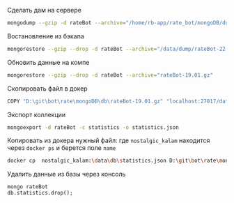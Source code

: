 Сделать дам на сервере
```bash
mongodump --gzip -d rateBot --archive="/home/rb-app/rate_bot/mongoDB/dump/rateBot-22.01.gz"
```

Востановление из бэкапа
```bash
mongorestore --gzip --drop -d rateBot --archive="/data/dump/rateBot-22.01.gz"
```

Обновить данные на компе
```bash
mongorestore --gzip --drop -d rateBot --archive="rateBot-19.01.gz"
```

Скопировать файл в докер
```bash
COPY "D:\git\bot\rate\mongoDB\db\rateBot-19.01.gz" "localhost:27017/data/db/rateBot.gz"
```


Экспорт коллекции
```bash
mongoexport -d rateBot -c statistics -o statistics.json
```

Копировать из докера нужный файл: где `nostalgic_kalam` находится через `docker ps` и берется поле `name`
```bash
docker cp  nostalgic_kalam:\data\db\statistics.json D:\git\bot\rate\mongoDB\dump
```

Удалить данные из базы через консоль
```mongo
mongo rateBot
db.statistics.drop();
```